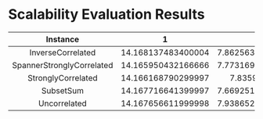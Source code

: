 # Scalability Evaluation Results

|          Instance         	|          1         	|         2         	|          4         	|         5         	|          8         	|         10         	|         16         	|         20         	|         32         	|         40         	|
|:-------------------------:	|:------------------:	|:-----------------:	|:------------------:	|:-----------------:	|:------------------:	|:------------------:	|:------------------:	|:------------------:	|:------------------:	|:------------------:	|
| InverseCorrelated         	| 14.168137483400004 	| 7.862563690166667 	| 4.905180242699998  	| 4.2202719526      	| 2.6495570612       	| 2.596808494666667  	| 1.5254901333333337 	| 1.2496821887666667 	| 0.8595532986333333 	| 0.8491810373       	|
| SpannerStronglyCorrelated 	| 14.165950432166666 	| 7.773169072199999 	| 4.881208238333334  	| 4.280715614299999 	| 2.6499096233       	| 2.6034321351000007 	| 1.5281657154000006 	| 1.2528845641333335 	| 0.8733221865333334 	| 0.8520125038999998 	|
| StronglyCorrelated        	| 14.166168790299997 	| 7.8359765293      	| 4.8562701588       	| 4.281820368833333 	| 2.6488729991       	| 2.597247416433334  	| 1.5276176487666666 	| 1.2505111727333336 	| 0.8660216755333333 	| 0.8525416978       	|
| SubsetSum                 	| 14.167716641399997 	| 7.669251937833335 	| 4.968003105733333  	| 4.249543164433335 	| 2.6497476438666667 	| 2.597324373        	| 1.525360026166667  	| 1.2480797248000002 	| 0.8962008007000001 	| 0.8590944167333334 	|
| Uncorrelated              	| 14.167656611999998 	| 7.938652149033334 	| 4.9455509801333335 	| 4.2702049122      	| 2.6495807114333343 	| 2.5974494339999996 	| 1.5278677853333338 	| 1.2494346334000002 	| 0.8629999689666668 	| 0.8511281114333334 	|